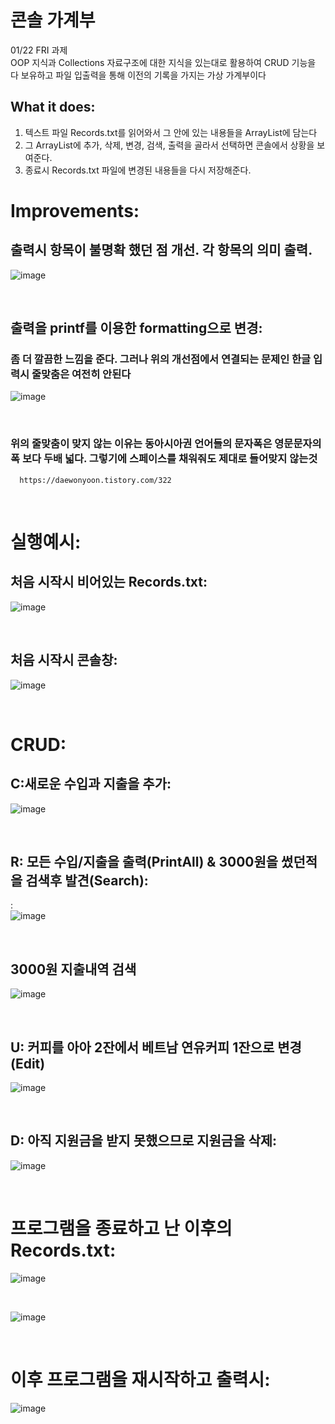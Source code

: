 # 콘솔 가계부
  01/22 FRI 과제   
  OOP 지식과  Collections 자료구조에 대한 지식을 있는대로 활용하여 CRUD 기능을 다 보유하고 파일 입출력을 통해 이전의 기록을 가지는 가상 가계부이다
  
## What it does:
  1. 텍스트 파일 Records.txt를 읽어와서 그 안에 있는 내용들을 ArrayList에 담는다
  2. 그 ArrayList에 추가, 삭제, 변경, 검색, 출력을 골라서 선택하면 콘솔에서 상황을 보여준다.
  3. 종료시 Records.txt 파일에 변경된 내용들을 다시 저장해준다.
  
  
  # Improvements:  
  
  
  ## 출력시 항목이 불명확 했던 점 개선. 각 항목의 의미 출력.  
  ![image](https://user-images.githubusercontent.com/68590241/105565982-eed94680-5d6c-11eb-9a07-3a72e6603e26.png)  
  
  
  <br/>  
  
  ## 출력을 printf를 이용한 formatting으로 변경:
  ### 좀 더 깔끔한 느낌을 준다. 그러나 위의 개선점에서 연결되는 문제인 한글 입력시 줄맞춤은 여전히 안된다  
  
  ![image](https://user-images.githubusercontent.com/68590241/105571292-476f0a80-5d92-11eb-8e8d-453bfae5b6b3.png)  
  
   <br/>  
  
  ### 위의 줄맞춤이 맞지 않는 이유는 동아시아권 언어들의 문자폭은 영문문자의 폭 보다 두배 넓다. 그렇기에 스페이스를 채워줘도 제대로 들어맞지 않는것
      https://daewonyoon.tistory.com/322  
  
  
  <br/>  
  
  
  # 실행예시:
  ## 처음 시작시 비어있는 Records.txt:  
  >>  
  
  ![image](https://user-images.githubusercontent.com/68590241/105503511-059a8180-5d0a-11eb-9ebf-ef5711b52d8e.png)
  
    
  <br/>  
  
  
  ## 처음 시작시 콘솔창:  
  >> 
  
  ![image](https://user-images.githubusercontent.com/68590241/105504579-46df6100-5d0b-11eb-9016-82964f3873c7.png)  
  
  
    
  <br/>  
  
  
  # CRUD:
  
  ## C:새로운 수입과 지출을 추가:   
  ![image](https://user-images.githubusercontent.com/68590241/105504775-84dc8500-5d0b-11eb-8321-fec9b34d5760.png)  
  
    
  <br/>  
  

  ## R: 모든 수입/지출을 출력(PrintAll) & 3000원을 썼던적을 검색후 발견(Search):
  :  
  ![image](https://user-images.githubusercontent.com/68590241/105504930-ad647f00-5d0b-11eb-9055-399c217aed3a.png)  


  
  <br/>  
  


  ## 3000원 지출내역 검색
  ![image](https://user-images.githubusercontent.com/68590241/105505166-f9afbf00-5d0b-11eb-82f1-af4ee23079a2.png)  


  
  <br/>  
  

  
    
  ## U: 커피를 아아 2잔에서 베트남 연유커피 1잔으로 변경(Edit)
    
  ![image](https://user-images.githubusercontent.com/68590241/105505758-b0ac3a80-5d0c-11eb-9802-54275111f6b2.png)  
  
  
  
    
  <br/>  
  
  
  
  
  ## D: 아직 지원금을 받지 못했으므로 지원금을 삭제: 
   
  ![image](https://user-images.githubusercontent.com/68590241/105505913-d76a7100-5d0c-11eb-80d1-7ac5344f0936.png)  
  
    
  <br/>  
  
  
    
  # 프로그램을 종료하고 난 이후의 Records.txt:  
  ![image](https://user-images.githubusercontent.com/68590241/105506247-3203cd00-5d0d-11eb-9705-b840f18e7d01.png)  
    
  <br/>  
  
  
  ![image](https://user-images.githubusercontent.com/68590241/105506385-58296d00-5d0d-11eb-9ad1-229adbcc9bed.png)  
  
    
  <br/>  
  
  
  # 이후 프로그램을 재시작하고 출력시:  
  ![image](https://user-images.githubusercontent.com/68590241/105506517-7db67680-5d0d-11eb-954d-5532db45553b.png)  
  
